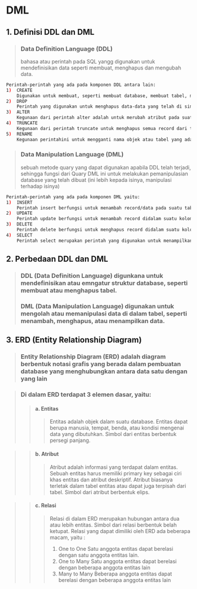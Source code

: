 # DML
## 1. Definisi DDL dan DML
> ### Data Definition Language (DDL)
> bahasa atau perintah pada SQL yangg digunakan untuk mendefinisikan data seperti membuat, menghapus dan mengubah data.
```bash
Perintah-perintah yang ada pada komponen DDL antara lain:
1)	CREATE
    Digunakan untuk membuat, seperti membuat database, membuat tabel, membuat view dan membuat index.
2)	DROP 
    Perintah yang digunakan untuk menghapus data-data yang telah di simpan pada databases (menghapus wadahnya, bukan hanya isinya).
3)	ALTER
    Kegunaan dari perintah alter adalah untuk merubah atribut pada suatu tabel (mengubah bentuk wadahnya, bukan isinya).
4)	TRUNCATE
    Kegunaan dari perintah truncate untuk menghapus semua record dari tabel, termasuk semua space yang dialokasikan untuk semua record yang dihapus.
5)	RENAME 
    Kegunaan perintahini untuk mengganti nama objek atau tabel yang ada di basis data.
```

> ### Data Manipulation Language (DML)
> sebuah metode quary yang dapat digunakan apabila DDL telah terjadi, sehingga fungsi dari Quary DML ini untuk melakukan pemanipulasian database yang telah dibuat (ini lebih kepada isinya, manipulasi terhadap isinya)
```bash
Perintah-perintah yang ada pada komponen DML yaitu:
1)	INSERT
    Perintah insert berfungsi untuk menambah record/data pada suatu tabel.
2)	UPDATE
    Perintah update berfungsi untuk menambah record didalam suatu kolom pada tabel.
3)	DELETE 
    Perintah delete berfungsi untuk menghapus record didalam suatu kolom pada tabel.
4)	SELECT 
    Perintah select merupakan perintah yang digunakan untuk menampilkan kolom dan record yang dipilih.
```

## 2. Perbedaan DDL dan DML
> ### DDL (Data Definition Language) digunkana untuk mendefinisikan atau emngatur struktur database, seperti membuat atau menghapus tabel.
> ### DML (Data Manipulation Language) digunakan untuk mengolah atau memanipulasi data di dalam tabel, seperti menambah, menghapus, atau menampilkan data.

## 3. ERD (Entity Relationship Diagram)
> ### Entity Relationship Diagram (ERD) adalah diagram berbentuk notasi grafis yang berada dalam pembuatan database yang menghubungkan antara data satu dengan yang lain

> ### Di dalam ERD terdapat 3 elemen dasar, yaitu:
>> #### a.	Entitas
>>> Entitas adalah objek dalam suatu database. Entitas dapat berupa manusia, tempat, benda, atau kondisi mengenai data yang dibutuhkan. Simbol dari entitas berbentuk persegi panjang.

>> #### b.	Atribut
>>> Atribut adalah informasi yang terdapat dalam entitas. Sebuah entitas harus memiliki primary key sebagai ciri khas entitas dan atribut deskriptif. Atribut biasanya terletak dalam tabel entitas atau dapat juga terpisah dari tabel. Simbol dari atribut berbentuk elips.

>> #### c.	Relasi
>>> Relasi di dalam ERD merupakan hubungan antara dua atau lebih entitas. Simbol dari relasi berbentuk belah ketupat. Relasi yang dapat dimiliki oleh ERD ada beberapa macam, yaitu : 
>>> 1)	One to One
> Satu anggota entitas dapat berelasi dengan satu anggota entitas lain.
>>> 2)	One to Many
> Satu anggota entitas dapat berelasi dengan beberapa anggota entitas lain
>>> 3)	Many to Many
> Beberapa anggota entitas dapat berelasi dengan beberapa anggota entitas lain
